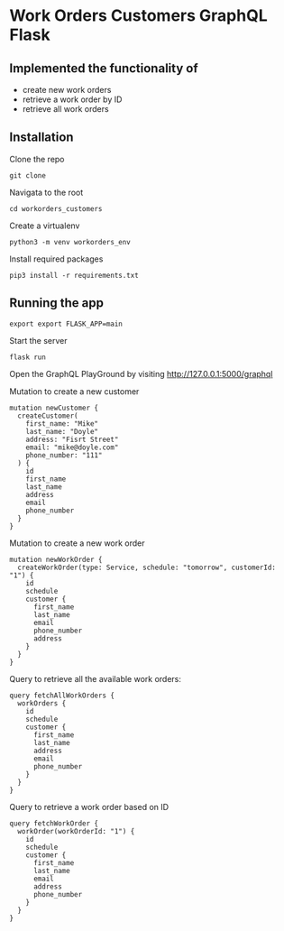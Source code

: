 # Work Orders Customers GraphQL Flask

## **Implemented the functionality of**

- create new work orders
- retrieve a work order by ID
- retrieve all work orders

## **Installation**

Clone the repo

`git clone`

Navigata to the root

`cd workorders_customers`

Create a virtualenv

`python3 -m venv workorders_env`

Install required packages

`pip3 install -r requirements.txt`

## **Running the app**

`export export FLASK_APP=main`

Start the server

`flask run`

Open the GraphQL PlayGround by visiting http://127.0.0.1:5000/graphql

Mutation to create a new customer

```buildoutcfg
mutation newCustomer {
  createCustomer(
    first_name: "Mike"
    last_name: "Doyle"
    address: "Fisrt Street"
    email: "mike@doyle.com"
    phone_number: "111"
  ) {
    id
    first_name
    last_name
    address
    email
    phone_number
  }
}
```

Mutation to create a new work order

```buildoutcfg
mutation newWorkOrder {
  createWorkOrder(type: Service, schedule: "tomorrow", customerId: "1") {
    id
    schedule
    customer {
      first_name
      last_name
      email
      phone_number
      address
    }
  }
}
```

Query to retrieve all the available work orders:

```buildoutcfg
query fetchAllWorkOrders {
  workOrders {
  	id
    schedule
    customer {
      first_name
      last_name
      address
      email
      phone_number
    }
  }
}
```

Query to retrieve a work order based on ID

```buildoutcfg
query fetchWorkOrder {
  workOrder(workOrderId: "1") {
    id 
    schedule
    customer {
      first_name
      last_name
      email
      address
      phone_number
    } 
  }
}
```